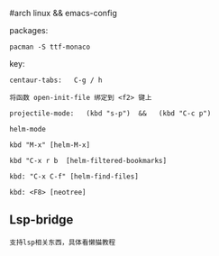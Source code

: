 #arch linux &&  emacs-config
 	
 packages:

	pacman -S ttf-monaco 
  

key:
	
	centaur-tabs:	C-g / h 
	
	将函数 open-init-file 绑定到 <f2> 键上

	projectile-mode:   (kbd "s-p")  &&   (kbd "C-c p")
	
	helm-mode
	
	kbd "M-x" [helm-M-x]
		
	kbd "C-x r b  [helm-filtered-bookmarks]
	
	kbd: "C-x C-f" [helm-find-files]
	
	kbd: <F8> [neotree] 

## Lsp-bridge
	支持lsp相关东西，具体看懒猫教程

			
		

